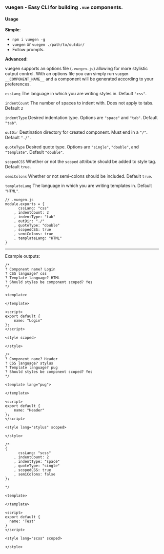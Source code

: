 ### vuegen - Easy CLI for building `.vue` components.

#### Usage
**Simple**: 

* `npm i vuegen -g`
* `vuegen` or `vuegen ./path/to/outdir/`
* Follow prompts.

**Advanced**:

vuegen supports an options file (`.vuegen.js`) allowing for more stylistic output control. With an options file you can simply run `vuegen __COMPONENT_NAME__` and a component will be generated according to your preferences.

`cssLang`
The language in which you are writing styles in. Default `"css"`.

`indentCount`
The number of spaces to indent with. Does not apply to tabs. Default `2`

`indentType`
Desired indentation type. Options are `"space"` and `"tab"`. Default `"tab"`.

`outDir`
Destination directory for created component. Must end in a `"/"`. Default `"./"`.

`quoteType`
Desired quote type. Options are `"single"`, `"double"`, and `"template"`. Default `"double"`.

`scopedCSS`
Whether or not the `scoped` attribute should be added to style tag. Default `true`.

`semiColons`
Whether or not semi-colons should be included. Default `true`.

`templateLang`
The language in which you are writing templates in. Default `"HTML"`.

```
// .vuegen.js
module.exports = {
      cssLang: "css"
    , indentCount: 2
    , indentType: "tab"
    , outDir: "./"
    , quoteType: "double"
    , scopedCSS: true
    , semiColons: true
    , templateLang: "HTML"
}
```

___

Example outputs:
```
/*
? Component name? Login
? CSS language? css
? Template language? HTML
? Should styles be component scoped? Yes
*/

<template>

</template>

<script>
export default {
	name: "Login"
};
</script>

<style scoped>

</style>
```

```
/*
? Component name? Header
? CSS language? stylus
? Template language? pug
? Should styles be component scoped? Yes
*/

<template lang="pug">

</template>

<script>
export default {
	name: "Header"
};
</script>

<style lang="stylus" scoped>

</style>
```

```
/*
{
	  cssLang: "scss"
	, indentCount: 2
	, indentType: "space"
	, quoteType: "single"
	, scopedCSS: true
	, semiColons: false
};

*/

<template>

</template>

<script>
export default {
  name: 'Test'
}
</script>

<style lang="scss" scoped>

</style>

```
